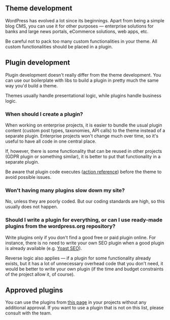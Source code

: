 ## Theme development

WordPress has evolved a lot since its beginnings. Apart from being a simple blog CMS, you can use it for other purposes — enterprise solutions for banks and large news portals, eCommerce solutions, web apps, etc.

Be careful not to pack too many custom functionalities in your theme. All custom functionalities should be placed in a plugin.

## Plugin development

Plugin development doesn't really differ from the theme development. You can use our boilerplate with libs to build a plugin in pretty much the same way you'd build a theme.

Themes usually handle presentational logic, while plugins handle business logic.

### When should I create a plugin?

When working on enterprise projects, it is easier to bundle the usual plugin content (custom post types, taxonomies, API calls) to the theme instead of a separate plugin. Enterprise projects won't change much over time, so it's useful to have all code in one central place.

If, however, there is some functionality that can be reused in other projects (GDPR plugin or something similar), it is better to put that functionality in a separate plugin.

Be aware that plugin code executes ([action reference](https://codex.wordpress.org/Plugin_API/Action_Reference)) before the theme to avoid possible issues.

### Won't having many plugins slow down my site?

No, unless they are poorly coded. But our coding standards are high, so this usually does not happen.

### Should I write a plugin for everything, or can I use ready-made plugins from the wordpress.org repository?

Write plugins only if you don't find a good free or paid plugin online. For instance, there is no need to write your own SEO plugin when a good plugin is already available (e.g. [Yoast SEO](https://wordpress.org/plugins/wordpress-seo/)).

Reverse logic also applies — if a plugin for some functionality already exists, but it has a lot of unnecessary overhead code that you don't need, it would be better to write your own plugin (if the time and budget constraints of the project allow it, of course).

## Approved plugins

You can use the plugins from [this page](/eightshift-development/approved-plugins) in your projects without any additional approval. If you want to use a plugin that is not on this list, please consult with the team.
